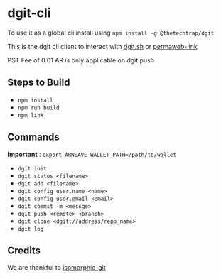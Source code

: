 # dgit-cli

To use it as a global cli install using `npm install -g @thetechtrap/dgit`

This is the dgit cli client to interact with [dgit.sh](https://dgit.sh) or [permaweb-link](https://arweave.net/H8h680dQsBnnY0EZFw72O-TPGuObdOzRHpXnAChc4pI)

PST Fee of 0.01 AR is only applicable on dgit push

## Steps to Build

- `npm install`
- `npm run build`
- `npm link`

## Commands

**Important** : `export ARWEAVE_WALLET_PATH=/path/to/wallet`

- `dgit init`
- `dgit status <filename>`
- `dgit add <filename>`
- `dgit config user.name <name>`
- `dgit config user.email <email>`
- `dgit commit -m <messge>`
- `dgit push <remote> <branch>`
- `dgit clone <dgit://address/repo_name>`
- `dgit log`

## Credits
We are thankful to [isomorphic-git](https://github.com/isomorphic-git/isomorphic-git)
